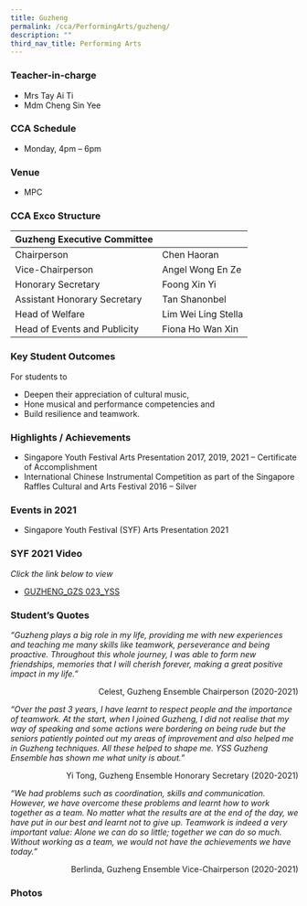 ```yaml
---
title: Guzheng
permalink: /cca/PerformingArts/guzheng/
description: ""
third_nav_title: Performing Arts
---
```

### Teacher-in-charge	
* Mrs Tay Ai Ti
* Mdm Cheng Sin Yee

### CCA Schedule
* Monday, 4pm – 6pm

### Venue
* MPC


### CCA Exco Structure


| Guzheng Executive Committee |  |
| -------- | -------- |
| Chairperson     | Chen Haoran     |
| Vice-Chairperson     | Angel Wong En Ze     |
| Honorary Secretary     | Foong Xin Yi     |
| Assistant Honorary Secretary     | Tan Shanonbel     |
| Head of Welfare     | Lim Wei Ling Stella     |
| Head of Events and Publicity     | Fiona Ho Wan Xin     |




### Key Student Outcomes

For students to
* Deepen their appreciation of cultural music,
* Hone musical and performance competencies and
* Build resilience and teamwork.

### Highlights / Achievements

* Singapore Youth Festival Arts Presentation 2017, 2019, 2021 – Certificate of Accomplishment
* International Chinese Instrumental Competition as part of the Singapore Raffles Cultural and Arts Festival 2016 – Silver

### Events in 2021

* Singapore Youth Festival (SYF) Arts Presentation 2021

### SYF 2021 Video 

*Click the link below to view*

* [GUZHENG_GZS 023_YSS](https://youtu.be/0NJe78sp52o)

### Student’s Quotes

*“Guzheng plays a big role in my life, providing me with new experiences and teaching me many skills like teamwork, perseverance and being proactive. Throughout this whole journey, I was able to form new friendships, memories that I will cherish forever, making a great positive impact in my life.”*

<div style="text-align:right">Celest, Guzheng Ensemble Chairperson (2020-2021)</div>

*“Over the past 3 years, I have learnt to respect people and the importance of teamwork. At the start, when I joined Guzheng, I did not realise that my way of speaking and some actions were bordering on being rude but the seniors patiently pointed out my areas of improvement and also helped me in Guzheng techniques. All these helped to shape me. YSS Guzheng Ensemble has shown me what unity is about.”*

<div style="text-align:right">Yi Tong, Guzheng Ensemble Honorary Secretary (2020-2021)</div>

*“We had problems such as coordination, skills and communication. However, we have overcome these problems and learnt how to work together as a team. No matter what the results are at the end of the day, we have put in our best and learnt not to give up. Teamwork is indeed a very important value: Alone we can do so little; together we can do so much. Without working as a team, we would not have the achievements we have today.”*

<div style="text-align:right">Berlinda, Guzheng Ensemble Vice-Chairperson (2020-2021)</div>

### Photos

